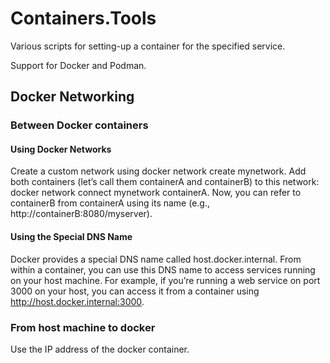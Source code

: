 # Containers.Tools

Various scripts for setting-up a container for the specified service.

Support for Docker and Podman.

## Docker Networking

### Between Docker containers

#### Using Docker Networks

Create a custom network using docker network create mynetwork.
Add both containers (let’s call them containerA and containerB) to this network: docker network connect mynetwork containerA.
Now, you can refer to containerB from containerA using its name (e.g., http://containerB:8080/myserver).

#### Using the Special DNS Name

Docker provides a special DNS name called host.docker.internal.
From within a container, you can use this DNS name to access services running on your host machine.
For example, if you’re running a web service on port 3000 on your host, you can access it from a container using http://host.docker.internal:3000.

### From host machine to docker

Use the IP address of the docker container.
